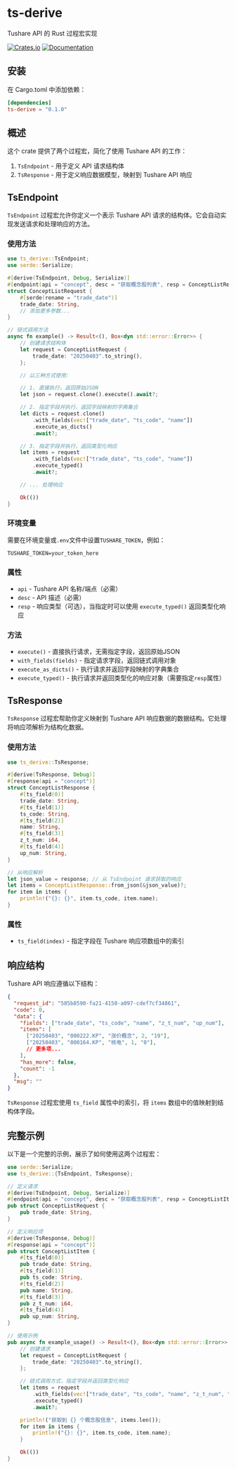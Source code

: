 # ts-derive

Tushare API 的 Rust 过程宏实现

[![Crates.io](https://img.shields.io/crates/v/ts-derive.svg)](https://crates.io/crates/ts-derive)
[![Documentation](https://docs.rs/ts-derive/badge.svg)](https://docs.rs/ts-derive)

## 安装

在 Cargo.toml 中添加依赖：

```toml
[dependencies]
ts-derive = "0.1.0"
```

## 概述

这个 crate 提供了两个过程宏，简化了使用 Tushare API 的工作：

1. `TsEndpoint` - 用于定义 API 请求结构体
2. `TsResponse` - 用于定义响应数据模型，映射到 Tushare API 响应

## TsEndpoint

`TsEndpoint` 过程宏允许你定义一个表示 Tushare API 请求的结构体。它会自动实现发送请求和处理响应的方法。

### 使用方法

```rust
use ts_derive::TsEndpoint;
use serde::Serialize;

#[derive(TsEndpoint, Debug, Serialize)]
#[endpoint(api = "concept", desc = "获取概念股列表", resp = ConceptListResponse)]
struct ConceptListRequest {
    #[serde(rename = "trade_date")]
    trade_date: String,
    // 添加更多参数...
}

// 链式调用方法
async fn example() -> Result<(), Box<dyn std::error::Error>> {
    // 创建请求结构体
    let request = ConceptListRequest {
        trade_date: "20250403".to_string(),
    };

    // 以三种方式使用:

    // 1. 直接执行，返回原始JSON
    let json = request.clone().execute().await?;

    // 2. 指定字段并执行，返回字段映射的字典集合
    let dicts = request.clone()
        .with_fields(vec!["trade_date", "ts_code", "name"])
        .execute_as_dicts()
        .await?;

    // 3. 指定字段并执行，返回类型化响应
    let items = request
        .with_fields(vec!["trade_date", "ts_code", "name"])
        .execute_typed()
        .await?;

    // ... 处理响应

    Ok(())
}
```

### 环境变量

需要在环境变量或`.env`文件中设置`TUSHARE_TOKEN`，例如：

```
TUSHARE_TOKEN=your_token_here
```

### 属性

- `api` - Tushare API 名称/端点（必需）
- `desc` - API 描述（必需）
- `resp` - 响应类型（可选），当指定时可以使用 `execute_typed()` 返回类型化响应

### 方法

- `execute()` - 直接执行请求，无需指定字段，返回原始JSON
- `with_fields(fields)` - 指定请求字段，返回链式调用对象
- `execute_as_dicts()` - 执行请求并返回字段映射的字典集合
- `execute_typed()` - 执行请求并返回类型化的响应对象（需要指定`resp`属性）

## TsResponse

`TsResponse` 过程宏帮助你定义映射到 Tushare API 响应数据的数据结构。它处理将响应项解析为结构化数据。

### 使用方法

```rust
use ts_derive::TsResponse;

#[derive(TsResponse, Debug)]
#[response(api = "concept")]
struct ConceptListResponse {
    #[ts_field(0)]
    trade_date: String,
    #[ts_field(1)]
    ts_code: String,
    #[ts_field(2)]
    name: String,
    #[ts_field(3)]
    z_t_num: i64,
    #[ts_field(4)]
    up_num: String,
}

// 从响应解析
let json_value = response; // 从 TsEndpoint 请求获取的响应
let items = ConceptListResponse::from_json(&json_value)?;
for item in items {
    println!("{}: {}", item.ts_code, item.name);
}
```

### 属性

- `ts_field(index)` - 指定字段在 Tushare 响应项数组中的索引

## 响应结构

Tushare API 响应遵循以下结构：

```json
{
  "request_id": "585b8590-fa21-4150-a097-cdef7cf34861",
  "code": 0,
  "data": {
    "fields": ["trade_date", "ts_code", "name", "z_t_num", "up_num"],
    "items": [
      ["20250403", "000222.KP", "涨价概念", 2, "19"],
      ["20250403", "000164.KP", "核电", 1, "0"],
      // 更多项...
    ],
    "has_more": false,
    "count": -1
  },
  "msg": ""
}
```

`TsResponse` 过程宏使用 `ts_field` 属性中的索引，将 `items` 数组中的值映射到结构体字段。

## 完整示例

以下是一个完整的示例，展示了如何使用这两个过程宏：

```rust
use serde::Serialize;
use ts_derive::{TsEndpoint, TsResponse};

// 定义请求
#[derive(TsEndpoint, Debug, Serialize)]
#[endpoint(api = "concept", desc = "获取概念股列表", resp = ConceptListItem)]
pub struct ConceptListRequest {
    pub trade_date: String,
}

// 定义响应项
#[derive(TsResponse, Debug)]
#[response(api = "concept")]
pub struct ConceptListItem {
    #[ts_field(0)]
    pub trade_date: String,
    #[ts_field(1)]
    pub ts_code: String,
    #[ts_field(2)]
    pub name: String,
    #[ts_field(3)]
    pub z_t_num: i64,
    #[ts_field(4)]
    pub up_num: String,
}

// 使用示例
pub async fn example_usage() -> Result<(), Box<dyn std::error::Error>> {
    // 创建请求
    let request = ConceptListRequest {
        trade_date: "20250403".to_string(),
    };

    // 链式调用方式，指定字段并返回类型化响应
    let items = request
        .with_fields(vec!["trade_date", "ts_code", "name", "z_t_num", "up_num"])
        .execute_typed()
        .await?;

    println!("获取到 {} 个概念股信息", items.len());
    for item in items {
        println!("{}: {}", item.ts_code, item.name);
    }

    Ok(())
}